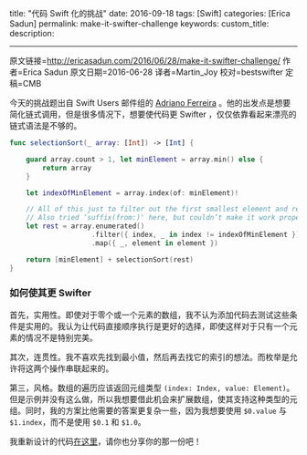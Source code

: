 title: "代码 Swift 化的挑战"
date: 2016-09-18
tags: [Swift]
categories: [Erica Sadun]
permalink: make-it-swifter-challenge
keywords: 
custom_title: 
description: 

---
原文链接=http://ericasadun.com/2016/06/28/make-it-swifter-challenge/
作者=Erica Sadun
原文日期=2016-06-28
译者=Martin_Joy
校对=bestswifter
定稿=CMB

<!--此处开始正文-->

今天的挑战题出自 Swift Users 邮件组的 [Adriano Ferreira](http://ericasadun.com/2016/06/28/make-it-swifter-challenge/) 。他的出发点是想要简化链式调用，但是很多情况下，想要使代码更 Swifter ，仅仅依靠看起来漂亮的链式语法是不够的。

<!--more-->

```swift
func selectionSort(_ array: [Int]) -> [Int] {

    guard array.count > 1, let minElement = array.min() else {
        return array
    }

    let indexOfMinElement = array.index(of: minElement)!

    // All of this just to filter out the first smallest element and return the rest
    // Also tried ‘suffix(from:)' here, but couldn’t make it work properly
    let rest = array.enumerated()
                    .filter({ index, _ in index != indexOfMinElement })
                    .map({ _, element in element })

    return [minElement] + selectionSort(rest)
}
```

###  如何使其更 Swifter

首先，实用性。即使对于零个或一个元素的数组，我不认为添加代码去测试这些条件是实用的。我认为让代码直接顺序执行是更好的选择，即使这样对于只有一个元素的情况不是特别完美。

其次，连贯性。我不喜欢先找到最小值，然后再去找它的索引的想法。而枚举是允许将这两个操作串联起来的。

第三，风格。数组的遍历应该返回元组类型 `(index: Index, value: Element)`。但是示例并没有这么做，所以我想要借此机会来扩展数组，使其支持这种类型的元组。同时，我的方案比他需要的答案更复杂一些，因为我想要使用 `$0.value` 与 `$1.index`，而不是使用 `$0.1` 和 `$1.0`。

我重新设计的代码[在这里](https://gist.github.com/erica/124b64b4e71372fe04b44e1e02d448ca)，请你也分享你的那一份吧！